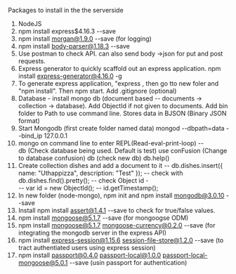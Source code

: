 Packages to install in the the serverside 
1. NodeJS
2. npm install express$4.16.3 --save
3. npm install morgan@1.9.0 --save (for logging)
4. npm install body-parser@1.18.3 --save
5. Use postman to check API. can also send body ->json for put and post requests.
6. Express generator to quickly scaffold out an express application. npm install express-generator@4.16.0 -g
7. To generate express application, "express <appname>, then go tto new foler and "npm install". Then npm start. Add .gitignore (optional)
8. Database - install mongo db (document based -- documents -> collection -> database). Add ObjectId if not given to documents. Add bin folder to Path to use command line. Stores data in BJSON (Binary JSON format)
9. Start Mongodb (first create folder named data) mongod --dbpath=data --bind_ip 127.0.0.1
10. mongo on command line to enter REPL(Read-eval-print-loop) --      
    db (Check database being used. Default is test)
     use conFusion (Change to database confusion)
     db (check new db)
     db.help()
11. Create collection dishes and add a document to it --    db.dishes.insert({ name: "Uthappizza", description: "Test" });
    -- check with db.dishes.find().pretty();
    -- check Object id -         
        -- var id = new ObjectId();
        -- id.getTimestamp();
12. In new folder (node-mongo), npm init and npm install mongodb@3.0.10 --save
13. Install npm install assert@1.4.1 --save to check for true/false values.
14. npm install mongoose@5.1.7 --save (for mongoogse ODM)
15. npm install mongoose@5.1.7 mongoose-currency@0.2.0 --save (for integrating the mongodb server in the express API)
16. npm install express-session@1.15.6 session-file-store@1.2.0 --save (to tract authentiated users using express session)
17. npm install passport@0.4.0 passport-local@1.0.0 passport-local-mongoose@5.0.1 --save (usin passport for authentication)
